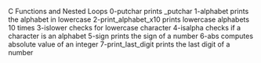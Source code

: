 C Functions and Nested Loops
0-putchar prints _putchar
1-alphabet prints the alphabet in lowercase
2-print_alphabet_x10 prints lowercase alphabets 10 times
3-islower checks for lowercase character
4-isalpha checks if a character is an alphabet
5-sign prints the sign of a number
6-abs computes absolute value of an integer
7-print_last_digit prints the last digit of a number
